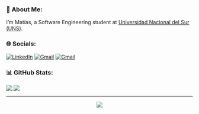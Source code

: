 ### 💫 **About Me:**

<p align="left">I’m Matías, a Software Engineering student at <a href="https://uns.edu.ar/">Universidad Nacional del Sur (UNS)</a>.</p>


### 🌐 Socials:
[![LinkedIn](https://img.shields.io/badge/LinkedIn-0077B5?style=for-the-badge&logo=linkedin&logoColor=white)](https://linkedin.com/in/matichewer) 
[![Gmail](https://img.shields.io/badge/Gmail-D14836?style=for-the-badge&logo=gmail&logoColor=white)](mailto:schwerdt.matias@gmail.com) 
[![Gmail](https://img.shields.io/badge/Telegram-2CA5E0?style=for-the-badge&logo=telegram&logoColor=white)](https://t.me/matichewer) 


### 📊 GitHub Stats:
<a href="https://github.com/MatiChewer">
  <img align="center" src="https://github-readme-stats.vercel.app/api?username=MatiChewer&custom_title=Matias's+Github+Stats&show_icons=true&locale=en&include_all_commits=false&count_private=true&hide_border=false&theme=react"/>
  <img align="center" src="http://github-readme-streak-stats.herokuapp.com?user=MatiChewer&hide_border=false&theme=react"/>
</a>


<!--
### 🏆 GitHub Trophies
![](https://github-profile-trophy.vercel.app/?username=matichewer&theme=onedark&no-frame=false&no-bg=false&margin-w=4)
-->

---

<p href="https://github.com/MatiChewer" align="center"><img src="https://komarev.com/ghpvc/?username=MatiChewer&style=for-the-badge&label=PROFILE+VIEWS&color=3e97f0"></img></p>
